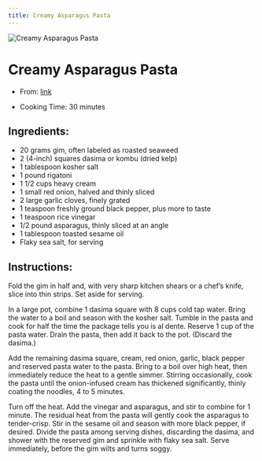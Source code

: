 ```yaml
---
title: Creamy Asparagus Pasta
---
```


![Creamy Asparagus Pasta](https://static01.nyt.com/images/2021/03/31/dining/26seaweedrex/merlin_185308128_a611795a-1f37-4b7d-9c33-3141a302750c-articleLarge.jpg)

# Creamy Asparagus Pasta

- From: [link](https://cooking.nytimes.com/recipes/1022038-creamy-asparagus-pasta)

- Cooking Time: 30 minutes

## Ingredients:

- 20 grams gim, often labeled as roasted seaweed
- 2 (4-inch) squares dasima or kombu (dried kelp)
- 1 tablespoon kosher salt
- 1 pound rigatoni
- 1 1/2 cups heavy cream
- 1 small red onion, halved and thinly sliced
- 2 large garlic cloves, finely grated
- 1 teaspoon freshly ground black pepper, plus more to taste
- 1 teaspoon rice vinegar
- 1/2 pound asparagus, thinly sliced at an angle
- 1 tablespoon toasted sesame oil
- Flaky sea salt, for serving

## Instructions:

Fold the gim in half and, with very sharp kitchen shears or a chef’s knife, slice into thin strips. Set aside for serving.

In a large pot, combine 1 dasima square with 8 cups cold tap water. Bring the water to a boil and season with the kosher salt. Tumble in the pasta and cook for half the time the package tells you is al dente. Reserve 1 cup of the pasta water. Drain the pasta, then add it back to the pot. (Discard the dasima.)

Add the remaining dasima square, cream, red onion, garlic, black pepper and reserved pasta water to the pasta. Bring to a boil over high heat, then immediately reduce the heat to a gentle simmer. Stirring occasionally, cook the pasta until the onion-infused cream has thickened significantly, thinly coating the noodles, 4 to 5 minutes.

Turn off the heat. Add the vinegar and asparagus, and stir to combine for 1 minute. The residual heat from the pasta will gently cook the asparagus to tender-crisp. Stir in the sesame oil and season with more black pepper, if desired. Divide the pasta among serving dishes, discarding the dasima, and shower with the reserved gim and sprinkle with flaky sea salt. Serve immediately, before the gim wilts and turns soggy.
